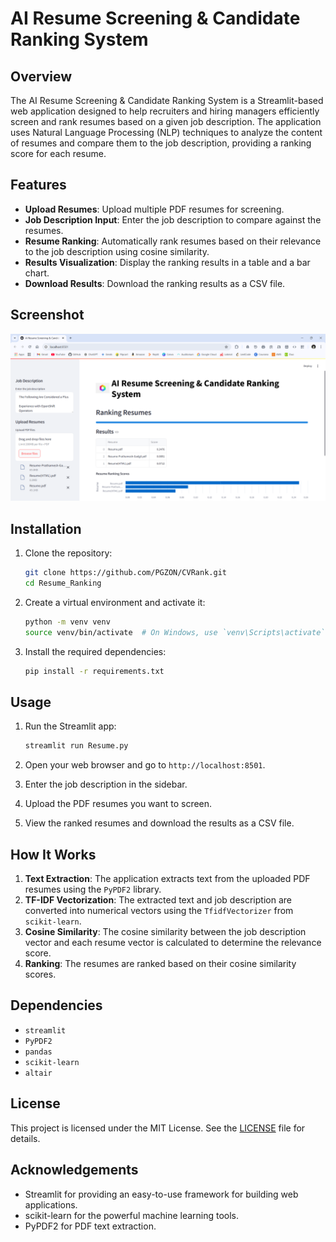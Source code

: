 # AI Resume Screening & Candidate Ranking System

## Overview
 
The AI Resume Screening & Candidate Ranking System is a Streamlit-based web application designed to help recruiters and hiring managers efficiently screen and rank resumes based on a given job description. The application uses Natural Language Processing (NLP) techniques to analyze the content of resumes and compare them to the job description, providing a ranking score for each resume.

## Features

- **Upload Resumes**: Upload multiple PDF resumes for screening.
- **Job Description Input**: Enter the job description to compare against the resumes.
- **Resume Ranking**: Automatically rank resumes based on their relevance to the job description using cosine similarity.
- **Results Visualization**: Display the ranking results in a table and a bar chart.
- **Download Results**: Download the ranking results as a CSV file.

## Screenshot

![Screenshot](./img/image.png)

## Installation

1. Clone the repository:
    ```sh
    git clone https://github.com/PGZON/CVRank.git
    cd Resume_Ranking
    ```

2. Create a virtual environment and activate it:
    ```sh
    python -m venv venv
    source venv/bin/activate  # On Windows, use `venv\Scripts\activate`
    ```

3. Install the required dependencies:
    ```sh
    pip install -r requirements.txt
    ```

## Usage

1. Run the Streamlit app:
    ```sh
    streamlit run Resume.py
    ```

2. Open your web browser and go to `http://localhost:8501`.

3. Enter the job description in the sidebar.

4. Upload the PDF resumes you want to screen.

5. View the ranked resumes and download the results as a CSV file.

## How It Works

1. **Text Extraction**: The application extracts text from the uploaded PDF resumes using the `PyPDF2` library.
2. **TF-IDF Vectorization**: The extracted text and job description are converted into numerical vectors using the `TfidfVectorizer` from `scikit-learn`.
3. **Cosine Similarity**: The cosine similarity between the job description vector and each resume vector is calculated to determine the relevance score.
4. **Ranking**: The resumes are ranked based on their cosine similarity scores.

## Dependencies

- `streamlit`
- `PyPDF2`
- `pandas`
- `scikit-learn`
- `altair`


## License

This project is licensed under the MIT License. See the [LICENSE](LICENSE) file for details.

## Acknowledgements

- Streamlit for providing an easy-to-use framework for building web applications.
- scikit-learn for the powerful machine learning tools.
- PyPDF2 for PDF text extraction.
